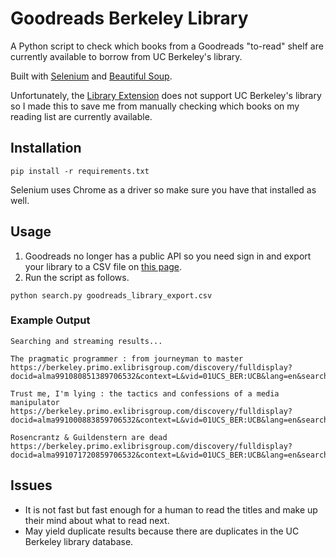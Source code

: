 # Goodreads Berkeley Library
A Python script to check which books from a Goodreads "to-read" shelf are currently available to borrow from UC Berkeley's library.

Built with [Selenium](https://www.selenium.dev/) and [Beautiful Soup](https://beautiful-soup-4.readthedocs.io/en/latest/).

Unfortunately, the [Library Extension](https://www.libraryextension.com/) does not support UC Berkeley's library so I made this to save me from manually checking which books on my reading list are currently available.

## Installation
```console
pip install -r requirements.txt
```
Selenium uses Chrome as a driver so make sure you have that installed as well.

## Usage
1. Goodreads no longer has a public API so you need sign in and export your library to a CSV file on [this page](https://www.goodreads.com/review/import).
2. Run the script as follows. 
```console
python search.py goodreads_library_export.csv
```

### Example Output
```console
Searching and streaming results...

The pragmatic programmer : from journeyman to master
https://berkeley.primo.exlibrisgroup.com/discovery/fulldisplay?docid=alma991080851389706532&context=L&vid=01UCS_BER:UCB&lang=en&search_scope=DN_and_CI&adaptor=Local

Trust me, I'm lying : the tactics and confessions of a media manipulator
https://berkeley.primo.exlibrisgroup.com/discovery/fulldisplay?docid=alma991000883859706532&context=L&vid=01UCS_BER:UCB&lang=en&search_scope=DN_and_CI&adaptor=Local

Rosencrantz & Guildenstern are dead
https://berkeley.primo.exlibrisgroup.com/discovery/fulldisplay?docid=alma991071720859706532&context=L&vid=01UCS_BER:UCB&lang=en&search_scope=DN_and_CI&adaptor=Local
```

## Issues
- It is not fast but fast enough for a human to read the titles and make up their mind about what to read next.
- May yield duplicate results because there are duplicates in the UC Berkeley library database.
